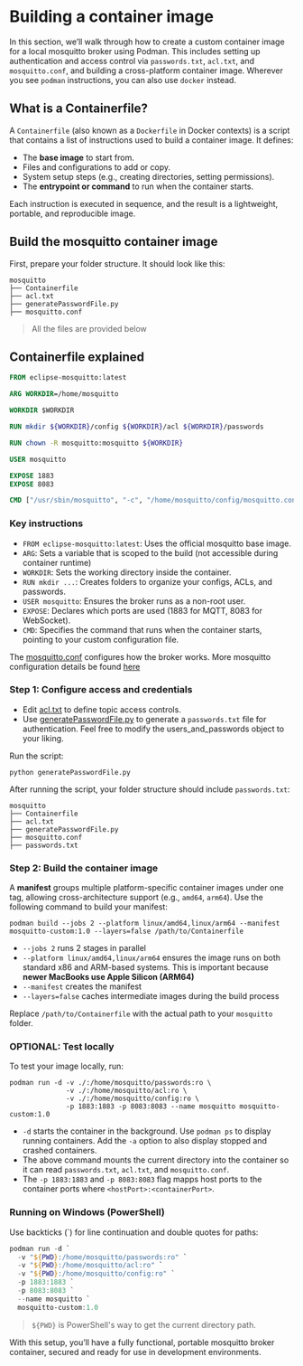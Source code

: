 # Building a container image

In this section, we’ll walk through how to create a custom container image for a local mosquitto broker using Podman. This includes setting up authentication and access control via `passwords.txt`, `acl.txt`, and `mosquitto.conf`, and building a cross-platform container image. Wherever you see `podman` instructions, you can also use `docker` instead.

## What is a Containerfile?

A `Containerfile` (also known as a `Dockerfile` in Docker contexts) is a script that contains a list of instructions used to build a container image. It defines:

- The **base image** to start from.
- Files and configurations to add or copy.
- System setup steps (e.g., creating directories, setting permissions).
- The **entrypoint or command** to run when the container starts.

Each instruction is executed in sequence, and the result is a lightweight, portable, and reproducible image.

## Build the mosquitto container image

First, prepare your folder structure. It should look like this:

```
mosquitto
├── Containerfile
├── acl.txt
├── generatePasswordFile.py
├── mosquitto.conf
```

> All the files are provided below

## Containerfile explained

```Dockerfile
FROM eclipse-mosquitto:latest

ARG WORKDIR=/home/mosquitto

WORKDIR $WORKDIR

RUN mkdir ${WORKDIR}/config ${WORKDIR}/acl ${WORKDIR}/passwords

RUN chown -R mosquitto:mosquitto ${WORKDIR}

USER mosquitto

EXPOSE 1883
EXPOSE 8083

CMD ["/usr/sbin/mosquitto", "-c", "/home/mosquitto/config/mosquitto.conf"]
```

### Key instructions

- `FROM eclipse-mosquitto:latest`: Uses the official mosquitto base image.
- `ARG`: Sets a variable that is scoped to the build (not accessible during container runtime)
- `WORKDIR`: Sets the working directory inside the container.
- `RUN mkdir ...`: Creates folders to organize your configs, ACLs, and passwords.
- `USER mosquitto`: Ensures the broker runs as a non-root user.
- `EXPOSE`: Declares which ports are used (1883 for MQTT, 8083 for WebSocket).
- `CMD`: Specifies the command that runs when the container starts, pointing to your custom configuration file.

The [mosquitto.conf](./files/mosquitto.conf) configures how the broker works. More mosquitto configuration details be found [here](https://mosquitto.org/man/mosquitto-conf-5.html)

### Step 1: Configure access and credentials

- Edit [acl.txt](./files/acl.txt) to define topic access controls.
- Use [generatePasswordFile.py](./files/generatePasswords.py) to generate a `passwords.txt` file for authentication. Feel free to modify the users_and_passwords object to your liking.

Run the script:

```
python generatePasswordFile.py
```

After running the script, your folder structure should include `passwords.txt`:

```
mosquitto
├── Containerfile
├── acl.txt
├── generatePasswordFile.py
├── mosquitto.conf
├── passwords.txt
```

### Step 2: Build the container image

A **manifest** groups multiple platform-specific container images under one tag, allowing cross-architecture support (e.g., `amd64`, `arm64`).
Use the following command to build your manifest:

```
podman build --jobs 2 --platform linux/amd64,linux/arm64 --manifest mosquitto-custom:1.0 --layers=false /path/to/Containerfile
```

- `--jobs 2` runs 2 stages in parallel
- `--platform linux/amd64,linux/arm64` ensures the image runs on both standard x86 and ARM-based systems. This is important because **newer MacBooks use Apple Silicon (ARM64)**
- `--manifest` creates the manifest
- `--layers=false` caches intermediate images during the build process

Replace `/path/to/Containerfile` with the actual path to your `mosquitto` folder.

### OPTIONAL: Test locally

To test your image locally, run:

```
podman run -d -v ./:/home/mosquitto/passwords:ro \
              -v ./:/home/mosquitto/acl:ro \
              -v ./:/home/mosquitto/config:ro \
              -p 1883:1883 -p 8083:8083 --name mosquitto mosquitto-custom:1.0
```

- `-d` starts the container in the background. Use `podman ps` to display running containers. Add the `-a` option to also display stopped and crashed containers.
- The above command mounts the current directory into the container so it can read `passwords.txt`, `acl.txt`, and `mosquitto.conf`.
- The `-p 1883:1883` and `-p 8083:8083` flag mapps host ports to the container ports where `<hostPort>:<containerPort>`.

### Running on Windows (PowerShell)

Use backticks (\`) for line continuation and double quotes for paths:

```powershell
podman run -d `
  -v "${PWD}:/home/mosquitto/passwords:ro" `
  -v "${PWD}:/home/mosquitto/acl:ro" `
  -v "${PWD}:/home/mosquitto/config:ro" `
  -p 1883:1883 `
  -p 8083:8083 `
  --name mosquitto `
  mosquitto-custom:1.0
```

> `${PWD}` is PowerShell's way to get the current directory path.

With this setup, you’ll have a fully functional, portable mosquitto broker container, secured and ready for use in development environments.
